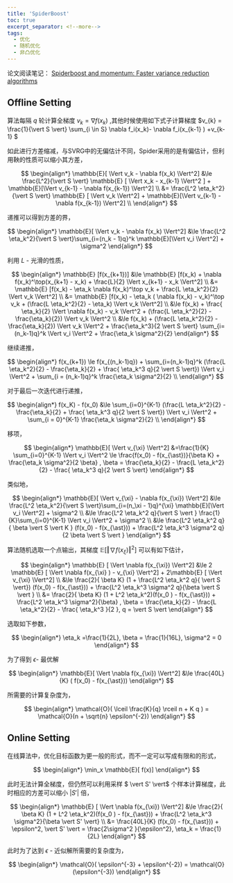 ```yaml
---
title: 'SpiderBoost'
toc: true
excerpt_separator: <!--more-->
tags:
  - 优化
  - 随机优化
  - 非凸优化
---
```




论文阅读笔记： [Spiderboost and momentum: Faster variance reduction algorithms](https://proceedings.neurips.cc/paper/2019/hash/512c5cad6c37edb98ae91c8a76c3a291-Abstract.html)

<!--more-->



## Offline Setting

算法每隔 $q$ 轮计算全梯度 $v_k = \nabla f(x_k)$  ,其他时候使用如下式子计算梯度 $v_{k}  = \frac{1}{\vert S \vert} \sum_{i \in S} \nabla f_i(x_k)- \nabla f_i(x_{k-1} ) +v_{k-1} $

如此进行方差缩减，与SVRG中的无偏估计不同，Spider采用的是有偏估计，但利用鞅的性质可以缩小其方差，


$$
\begin{align*}
\mathbb{E}[ \Vert v_k - \nabla f(x_k) \Vert^2] &\le \frac{L^2}{\vert S \vert} \mathbb{E} [ \Vert x_k - x_{k-1} \Vert^2 ] + \mathbb{E}[\Vert v_{k-1} - \nabla f(x_{k-1}) \Vert^2] \\
&= \frac{L^2 \eta_k^2}{\vert S \vert} \mathbb{E} [ \Vert v_k \Vert^2] + \mathbb{E}[\Vert v_{k-1} - \nabla f(x_{k-1}) \Vert^2] \\
\end{align*}
$$


递推可以得到方差的界，


$$
\begin{align*}
\mathbb{E}[ \Vert v_k - \nabla f(x_k) \Vert^2] &\le \frac{L^2 \eta_k^2}{\vert S \vert}\sum_{i=(n_k - 1)q}^k \mathbb{E}[\Vert v_i \Vert^2] + \sigma^2
\end{align*}
$$


利用 $L$ - 光滑的性质，


$$
\begin{align*}
\mathbb{E} [f(x_{k+1})] &\le \mathbb{E} [f(x_k) + \nabla f(x_k)^\top(x_{k+1} - x_k)  + \frac{L}{2} \Vert x_{k+1} - x_k \Vert^2] \\
&= \mathbb{E} [f(x_k) - \eta_k \nabla f(x_k)^\top v_k + \frac{L \eta_k^2}{2} \Vert v_k \Vert^2] \\
&= \mathbb{E} [f(x_k) - \eta_k ( \nabla f(x_k) - v_k)^\top v_k  + (\frac{L \eta_k^2}{2} - \eta_k) \Vert v_k \Vert^2] \\
&\le  f(x_k) + \frac{ \eta_k}{2} \Vert \nabla f(x_k) - v_k \Vert^2 + (\frac{L \eta_k^2}{2} - \frac{\eta_k}{2}) \Vert v_k \Vert^2  \\
&\le f(x_k) + (\frac{L \eta_k^2}{2} - \frac{\eta_k}{2}) \Vert v_k \Vert^2 + \frac{\eta_k^3}{2 \vert S \vert} \sum_{i=(n_k-1)q}^k \Vert v_i \Vert^2 + \frac{\eta_k \sigma^2}{2}
\end{align*}
$$


继续递推，


$$
\begin{align*}
f(x_{k+1}) \le f(x_{(n_k-1)q}) + \sum_{i=(n_k-1)q}^k (\frac{L \eta_k^2}{2} - \frac{\eta_k}{2} + \frac{ \eta_k^3 q}{2 \vert S \vert}) \Vert v_i \Vert^2 +  \sum_{i = (n_k-1)q}^k \frac{\eta_k \sigma^2}{2} \\
\end{align*}
$$


对于最后一次迭代进行递推，


$$
\begin{align*}
f(x_K) - f(x_0) &\le  \sum_{i=0}^{K-1} (\frac{L \eta_k^2}{2} - \frac{\eta_k}{2} + \frac{ \eta_k^3 q}{2 \vert S \vert}) \Vert v_i \Vert^2 +  \sum_{i = 0}^{K-1} \frac{\eta_k \sigma^2}{2} \\
\end{align*}
$$


移项，


$$
\begin{align*}
\mathbb{E}[ \Vert v_{\xi} \Vert^2] &=\frac{1}{K} \sum_{i=0}^{K-1} \Vert v_i \Vert^2 \le \frac{f(x_0) - f(x_{\ast})}{\beta K} + \frac{\eta_k \sigma^2}{2 \beta} , \beta = \frac{\eta_k}{2} - \frac{L \eta_k^2}{2} - \frac{ \eta_k^3 q}{2 \vert S \vert}
\end{align*}
$$


类似地，


$$
\begin{align*}
\mathbb{E}[ \Vert v_{\xi} - \nabla f(x_{\xi}) \Vert^2] &\le \frac{L^2 \eta_k^2}{\vert S \vert}\sum_{i=(n_\xi - 1)q}^{\xi} \mathbb{E}[\Vert v_i \Vert^2] + \sigma^2 \\
&\le \frac{L^2 \eta_k^2 q}{\vert S \vert }  \frac{1}{K}\sum_{i=0}^{K-1} \Vert v_i \Vert^2 + \sigma^2 \\
&\le \frac{L^2 \eta_k^2 q}{  \beta \vert S \vert K } (f(x_0) - f(x_{\ast})) + \frac{L^2 \eta_k^3 \sigma^2 q}{2 \beta \vert S \vert }
\end{align*}
$$


算法随机选取一个点输出，其梯度 $\mathbb{E}[ \Vert \nabla f(x_{\xi}) \Vert^2]$ 可以有如下估计，


$$
\begin{align*}
\mathbb{E} [ \Vert \nabla f(x_{\xi}) \Vert^2] &\le 2 \mathbb{E} [ \Vert \nabla f(x_{\xi} )  - v_{\xi} \Vert^2] + 2\mathbb{E} [ \Vert v_{\xi} \Vert^2] \\
&\le \frac{2}{ \beta K} (1 + \frac{L^2 \eta_k^2 q}{ \vert S \vert}) (f(x_0) - f(x_{\ast})) + \frac{L^2 \eta_k^3 \sigma^2 q}{\beta \vert S \vert } \\
&= \frac{2}{ \beta K} (1 + L^2 \eta_k^2)(f(x_0 ) - f(x_{\ast})) + \frac{L^2 \eta_k^3 \sigma^2}{\beta} , \beta = \frac{\eta_k}{2} - \frac{L \eta_k^2}{2} - \frac{ \eta_k^3 }{2 }, q = \vert S \vert
\end{align*}
$$


选取如下参数，


$$
\begin{align*}
\eta_k  =\frac{1}{2L}, \beta = \frac{1}{16L}, \sigma^2 = 0
\end{align*}
$$


为了得到 $\epsilon$- 最优解


$$
\begin{align*}
\mathbb{E}[ \Vert \nabla f(x_{\xi}) \Vert^2] &\le \frac{40L}{K} ( f(x_0) - f(x_{\ast})) 
\end{align*}
$$


所需要的计算复杂度为，


$$
\begin{align*}
\mathcal{O}( \lceil \frac{K}{q} \rceil n + K q   ) = \mathcal{O}(n + \sqrt{n} \epsilon^{-2})
\end{align*}
$$

## Online Setting



在线算法中，优化目标函数为更一般的形式，而不一定可以写成有限和的形式，


$$
\begin{align*}
\min_x \mathbb{E}[ f(x)] 
\end{align*}
$$


此时无法计算全梯度，但仍然可以利用采样 $ \vert S' \vert$ 个样本计算梯度，此时相应的方差可以缩小 $\vert S' \vert$ 倍，


$$
\begin{align*}
\mathbb{E} [ \Vert \nabla f(x_{\xi}) \Vert^2] &\le
 \frac{2}{ \beta K} (1 + L^2 \eta_k^2)(f(x_0 ) - f(x_{\ast})) + \frac{L^2 \eta_k^3 \sigma^2}{\beta \vert S' \vert} \\
 &= \frac{40L}{K} (f(x_0) - f(x_{\ast})) + \epsilon^2, \vert S' \vert = \frac{2\sigma^2 }{\epsilon^2}, \eta_k = \frac{1}{2L}
\end{align*}
$$


此时为了达到 $\epsilon$ - 近似解所需要的复杂度为，


$$
\begin{align*}
\mathcal{O}( \epsilon^{-3} + \epsilon^{-2}) = \mathcal{O}(\epsilon^{-3})
\end{align*}
$$
